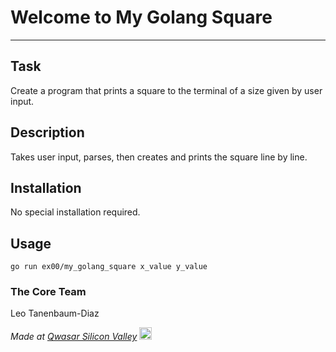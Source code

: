 # Welcome to My Golang Square
***

## Task
Create a program that prints a square to the terminal of a size given by user input.

## Description
Takes user input, parses, then creates and prints the square line by line.

## Installation
No special installation required.

## Usage
```
go run ex00/my_golang_square x_value y_value
```

### The Core Team
Leo Tanenbaum-Diaz

<span><i>Made at <a href='https://qwasar.io'>Qwasar Silicon Valley</a></i></span>
<span><img alt='Qwasar Silicon Valley Logo' src='https://storage.googleapis.com/qwasar-public/qwasar-logo_50x50.png' width='20px'></span>
